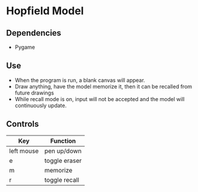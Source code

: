 # Hopfield Model
## Dependencies
- Pygame
## Use
- When the program is run, a blank canvas will appear.
- Draw anything, have the model memorize it, then it can be recalled from future drawings
- While recall mode is on, input will not be accepted and the model will continuously update. 
## Controls
| Key        | Function      |
| ---------- | ------------- |
| left mouse | pen up/down   |
| e          | toggle eraser |
| m          | memorize      |
| r          | toggle recall |